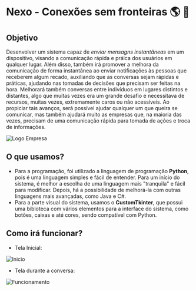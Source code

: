 # Nexo - Conexões sem fronteiras 🌎 💬
## Objetivo
Desenvolver um sistema capaz de *enviar mensagns instantâneas* em um dispositivo, visando a comunicação rápida e práica dos usuários em qualquer lugar. Além disso, também irá promover a melhora da comunicação de forma instantânea ao enviar notificações às pessoas que receberem algum recado, auxiliando que as conversas sejam rápidas e práticas, ajudando nas tomadas de decisões que precisam ser feitas na hora. Melhorará também conversas entre indivíduos em lugares distintos e distantes, algo que muitas vezes era um grande desafio e necessitava de recursos, muitas vezes, extremamente caros ou não acessíveis. Ao propiciar tais avanços,
será possível ajudar qualquer um que queira se comunicar, mas também ajudará
muito as empresas que, na maioria das vezes, precisam de uma comunicação
rápida para tomada de ações e troca de informações.

![Logo Empresa](https://github.com/user-attachments/assets/80c77f60-f929-4977-b1a3-a7286190f692)

## O que usamos?
- Para a programação, foi utilizado a linguagem de programação **Python**, pois é uma linguagem simples e fácil de entender. Para um início do sistema, é melhor a escolha de uma linguagem mais "tranquila" e fácil para modificar. Depois, há a possibilidade de melhorá-la com outras linguagens mais avançadas, como Java e C#.
- Para a parte visual do sistema, usamos o **CustomTkinter**, que possui uma bibloteca com vários elementos para a interface do sistema, como botões, caixas e até cores, sendo compatível com Python.

## Como irá funcionar?

- Tela Inicial:

![Inicio](https://github.com/user-attachments/assets/08b58050-5a9c-4e48-ae87-f4e057899cf2) 

- Tela durante a conversa:

![Funcionamento](https://github.com/user-attachments/assets/34e561d6-5561-4449-a77a-511ead4d6927)
